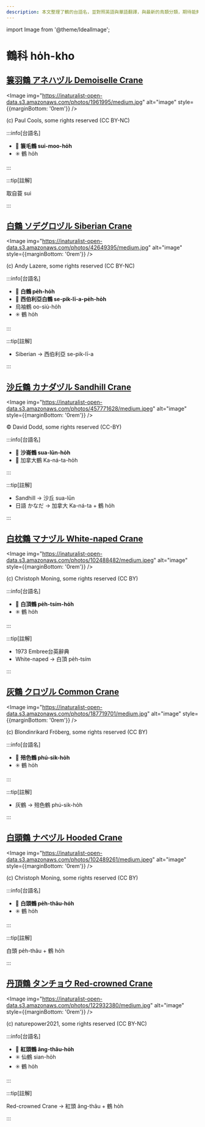 ```yaml
---
description: 本文整理了鶴的台語名，並對照英語與華語翻譯，與最新的鳥類分類，期待能夠供未來的台語鳥類圖鑑當作參考
---
```


import Image from '@theme/IdealImage';

# 鶴科 ho̍h-kho

## [簑羽鶴 アネハヅル Demoiselle Crane](https://ebird.org/species/demcra1)

<Image img="https://inaturalist-open-data.s3.amazonaws.com/photos/1961995/medium.jpg" alt="image" style={{marginBottom: '0rem'}} />

<div className="image-caption">
(c) Paul Cools, some rights reserved (CC BY-NC)
</div>

:::info[台語名]

- 🎯 **簑毛鶴 sui-moo-ho̍h**
- ✳️ 鶴 ho̍h

:::

:::tip[註解]

取自蓑 sui

:::

## [白鶴 ソデグロヅル Siberian Crane](https://ebird.org/species/sibcra1)

<Image img="https://inaturalist-open-data.s3.amazonaws.com/photos/42649395/medium.jpg" alt="image" style={{marginBottom: '0rem'}} />

<div className="image-caption">
(c) Andy Lazere, some rights reserved (CC BY-NC)
</div>

:::info[台語名]

- 🎯 **白鶴 pe̍h-ho̍h**
- 🎯 **西伯利亞白鶴 se-pik-lī-a-pe̍h-ho̍h**
- 烏袖鶴 oo-siù-ho̍h
- ✳️ 鶴 ho̍h

:::

:::tip[註解]

- Siberian -> 西伯利亞 se-pik-lī-a

:::

## [沙丘鶴 カナダヅル Sandhill Crane](https://ebird.org/species/sancra)

<Image img="https://inaturalist-open-data.s3.amazonaws.com/photos/457771628/medium.jpeg" alt="image" style={{marginBottom: '0rem'}} />

<div className="image-caption">
© David Dodd, some rights reserved (CC-BY)
</div>

:::info[台語名]

- 🎯 **沙崙鶴 sua-lūn-ho̍h**
- 🎯 加拿大鶴 Ka-ná-ta-ho̍h

:::

:::tip[註解]

- Sandhill -> 沙丘 sua-lūn
- 日語 かなだ -> 加拿大 Ka-ná-ta + 鶴 ho̍h

:::

## [白枕鶴 マナヅル White-naped Crane](https://ebird.org/species/whncra1)

<Image img="https://inaturalist-open-data.s3.amazonaws.com/photos/102488482/medium.jpeg" alt="image" style={{marginBottom: '0rem'}} />

<div className="image-caption">
(c) Christoph Moning, some rights reserved (CC BY)
</div>

:::info[台語名]

- 🎯 **白頂鶴 pe̍h-tsím-ho̍h**
- ✳️ 鶴 ho̍h

:::

:::tip[註解]

- 1973 Embree台英辭典
- White-naped -> 白頂 pe̍h-tsím

:::

## [灰鶴 クロヅル Common Crane](https://ebird.org/species/comcra)

<Image img="https://inaturalist-open-data.s3.amazonaws.com/photos/187719701/medium.jpg" alt="image" style={{marginBottom: '0rem'}} />

<div className="image-caption">
(c) Blondinrikard Fröberg, some rights reserved (CC BY)
</div>

:::info[台語名]

- 🎯 **殕色鶴 phú-sik-ho̍h**
- ✳️ 鶴 ho̍h

:::

:::tip[註解]

- 灰鶴 -> 殕色鶴 phú-sik-ho̍h

:::

## [白頭鶴 ナベヅル Hooded Crane](https://ebird.org/species/hoocra1)

<Image img="https://inaturalist-open-data.s3.amazonaws.com/photos/102489261/medium.jpeg" alt="image" style={{marginBottom: '0rem'}} />

<div className="image-caption">
(c) Christoph Moning, some rights reserved (CC BY)
</div>

:::info[台語名]

- 🎯 **白頭鶴 pe̍h-thâu-ho̍h**
- ✳️ 鶴 ho̍h

:::

:::tip[註解]

白頭 pe̍h-thâu + 鶴 ho̍h

:::

## [丹頂鶴 タンチョウ Red-crowned Crane](https://ebird.org/species/reccra1)

<Image img="https://inaturalist-open-data.s3.amazonaws.com/photos/122932380/medium.jpg" alt="image" style={{marginBottom: '0rem'}} />

<div className="image-caption">
(c) naturepower2021, some rights reserved (CC BY-NC)
</div>

:::info[台語名]

- 🎯 **紅頭鶴 âng-thâu-ho̍h**
- ✳️ 仙鶴 sian-ho̍h
- ✳️ 鶴 ho̍h

:::

:::tip[註解]

Red-crowned Crane -> 紅頭 âng-thâu + 鶴 ho̍h

:::
